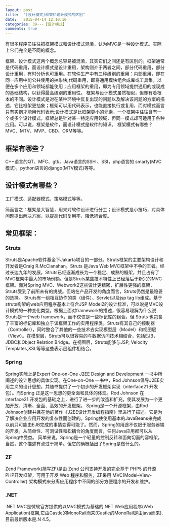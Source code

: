 ```yaml
---
layout: post
title:  "[设计模式]框架和设计模式的区别"
date:   2015-04-14 12:10:10
categories: 39---【设计模式】
comments: true
---
```


有很多程序员往往把框架模式和设计模式混淆，认为MVC是一种设计模式。实际上它们完全是不同的概念。

框架、设计模式这两个概念总容易被混淆，其实它们之间还是有区别的。框架通常是代码重用，而设计模式是设计重用，架构则介于两者之间，部分代码重用，部分设计重用，有时分析也可重用。在软件生产中有三种级别的重用：内部重用，即在同一应用中能公共使用的抽象块;代码重用，即将通用模块组合成库或工具集，以便在多个应用和领域都能使用；应用框架的重用，即为专用领域提供通用的或现成的基础结构，以获得最高级别的重用性。
框架与设计模式虽然相似，但却有着根本的不同。设计模式是对在某种环境中反复出现的问题以及解决该问题的方案的描述，它比框架更抽象；框架可以用代码表示，也能直接执行或复用，而对模式而言只有实例才能用代码表示;设计模式是比框架更小的元素，一个框架中往往含有一个或多个设计模式，框架总是针对某一特定应用领域，但同一模式却可适用于各种应用。可以说，框架是软件，而设计模式是软件的知识。
框架模式有哪些？
MVC、MTV、MVP、CBD、ORM等等。

## 框架有哪些？
C++语言的QT、MFC、gtk，Java语言的SSH 、SSI，php语言的 smarty(MVC模式)，python语言的django(MTV模式)等等。

## 设计模式有哪些？
工厂模式、适配器模式、策略模式等等。

简而言之：框架是大智慧，用来对软件设计进行分工；设计模式是小技巧，对具体问题提出解决方案，以提高代码复用率，降低耦合度。

## 常见框架：

### Struts

Struts是Apache软件基金下Jakarta项目的一部分。Struts框架的主要架构设计和开发者是Craig R.McClanahan。Struts 是Java Web MVC框架中不争的王者。经过长达九年的发展，Struts已经逐渐成长为一个稳定、成熟的框架，并且占有了MVC框架中最大的市场份额。但是Struts某些技术特性上已经落后于新兴的MVC框架。面对Spring MVC、Webwork2这些设计更精密，扩展性更强的框架，Struts受到了前所未有的挑战。但站在产品开发的角度而言，Struts仍然是最稳妥的选择。
Struts有一组相互协作的类（组件）、Servlet以及jsp tag lib组成。基于struts构架的web应用程序基本上符合JSP Model2的设计标准，可以说是MVC设计模式的一种变化类型。根据上面对framework的描述，很容易理解为什么说Struts是一个web framework，而不仅仅是一些标记库的组合。但 Struts 也包含了丰富的标记库和独立于该框架工作的实用程序类。Struts有其自己的控制器（Controller），同时整合了其他的一些技术去实现模型层（Model）和视图层（View）。在模型层，Struts可以很容易的与数据访问技术相结合，包括EJB，JDBC和Object Relation Bridge。在视图层，Struts能够与JSP, Velocity Templates,XSL等等这些表示层组件相结合。

### Spring

Spring实际上是Expert One-on-One J2EE Design and Development 一书中所阐述的设计思想的具体实现。在One-on-One 一书中，Rod Johnson倡导J2EE实用主义的设计思想，并随书提供了一个初步的开发框架实现（interface21 开发包）。而Spring 正是这一思想的更全面和具体的体现。Rod Johnson 在interface21 开发包的基础之上，进行了进一步的改造和扩充，使其发展为一个更加开放、清晰、全面、高效的开发框架。
Spring是一个开源框架，由Rod Johnson创建并且在他的著作《J2EE设计开发编程指南》里进行了描述。它是为了解决企业应用开发的复杂性而创建的。Spring使使用基本的JavaBeans来完成以前只可能由EJB完成的事情变得可能了。然而，Spring的用途不仅限于服务器端的开发。从简单性、可测试性和松耦合的角度而言，任何Java应用都可以从Spring中受益。
简单来说，Spring是一个轻量的控制反转和面向切面的容框架。当然，这个描述有点过于简单。但它的确概括出了Spring是做什么的。

### ZF

Zend Framework(简写ZF)是由 Zend 公司支持开发的完全基于 PHP5 的开源PHP开发框架，可用于开发 Web 程序和服务，ZF采用 MVC(Model–View-Controller) 架构模式来分离应用程序中不同的部分方便程序的开发和维护。

### .NET

.NET MVC是微软官方提供的以MVC模式为基础的.NET Web应用程序(Web Application)框架,它由Castle的MonoRail而来(Castle的MonoRail是由java而来),目前最新版本是.N 4.5。